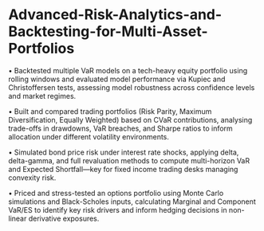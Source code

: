 # Advanced-Risk-Analytics-and-Backtesting-for-Multi-Asset-Portfolios
• Backtested multiple VaR models on a tech-heavy equity portfolio using rolling windows and evaluated model performance via Kupiec and Christoffersen tests, assessing model robustness across confidence levels and market regimes.

• Built and compared trading portfolios (Risk Parity, Maximum Diversification, Equally Weighted) based on CVaR contributions, analysing trade-offs in drawdowns, VaR breaches, and Sharpe ratios to inform allocation under different volatility environments.

• Simulated bond price risk under interest rate shocks, applying delta, delta-gamma, and full revaluation methods to compute multi-horizon VaR and Expected Shortfall—key for fixed income trading desks managing convexity risk.

• Priced and stress-tested an options portfolio using Monte Carlo simulations and Black-Scholes inputs, calculating Marginal and Component VaR/ES to identify key risk drivers and inform hedging decisions in non-linear derivative exposures.
